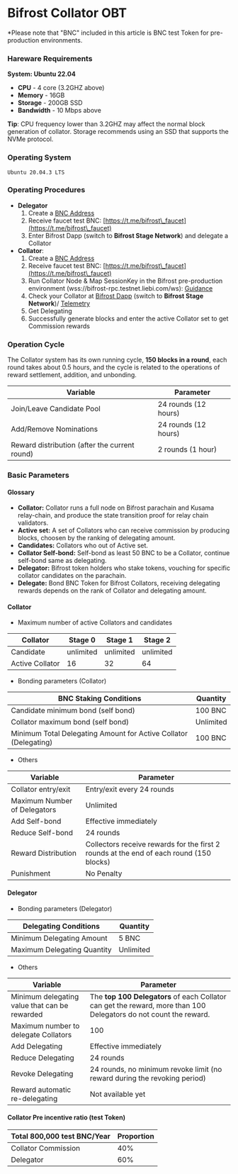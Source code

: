# Bifrost Collator OBT

\*Please note that "BNC" included in this article is BNC test Token for pre-production environments.

### Hareware Requirements

**System: Ubuntu 22.04**

* **CPU** - 4 core (3.2GHZ above)
* **Memory** - 16GB
* **Storage** - 200GB SSD
* **Bandwidth** - 10 Mbps above

**Tip**: CPU frequency lower than 3.2GHZ may affect the normal block generation of collator. Storage recommends using an SSD that supports the NVMe protocol.

### Operating System

`Ubuntu 20.04.3 LTS`

### Operating Procedures

* **Delegator**
  1. Create a [BNC Address](https://wiki.bifrost.finance/start/create)
  2. Receive faucet test BNC: [https://t.me/bifrost\_faucet](https://t.me/bifrost\_faucet)
  3. Enter Bifrost Dapp (switch to **Bifrost Stage Network**) and delegate a Collator
* **Collator**:
  1. Create a [BNC Address](https://wiki.bifrost.finance/start/create)
  2. Receive faucet test BNC: [https://t.me/bifrost\_faucet](https://t.me/bifrost\_faucet)
  3. Run Collator Node & Map SessionKey in the Bifrost pre-production environment (wss://bifrost-rpc.testnet.liebi.com/ws): [Guidance](https://wiki.bifrost.finance/node/run-a-collator-node)
  4. Check your Collator at [Bifrost Dapp](https://bifrost.app/collator) (switch to **Bifrost Stage Network**)/ [Telemetry](https://telemetry.polkadot.io/#list/0x9f28c6a68e0fc9646eff64935684f6eeeece527e37bbe1f213d22caa1d9d6bed)
  5. Get Delegating
  6. Successfully generate blocks and enter the active Collator set to get Commission rewards

### Operation Cycle

The Collator system has its own running cycle, **150 blocks in a round**, each round takes about 0.5 hours, and the cycle is related to the operations of reward settlement, addition, and unbonding.

| Variable                                      | Parameter            |
| --------------------------------------------- | -------------------- |
| Join/Leave Candidate Pool                     | 24 rounds (12 hours) |
| Add/Remove Nominations                        | 24 rounds (12 hours) |
| Reward distribution (after the current round) | 2 rounds (1 hour)    |

### Basic Parameters

#### Glossary

* **Collator:** Collator runs a full node on Bifrost parachain and Kusama relay-chain, and produce the state transition proof for relay chain validators.
* **Active set:** A set of Collators who can receive commission by producing blocks, choosen by the ranking of delegating amount.
* **Candidates:** Collators who out of Active set.
* **Collator Self-bond:** Self-bond as least 50 BNC to be a Collator, continue self-bond same as delegating.
* **Delegator:** Bifrost token holders who stake tokens, vouching for specific collator candidates on the parachain.
* **Delegate:** Bond BNC Token for Bifrost Collators, receiving delegating rewards depends on the rank of Collator and delegating amount.

#### Collator

* Maximum number of active Collators and candidates

| Collator        | Stage 0   | Stage 1   | Stage 2   |
| --------------- | --------- | --------- | --------- |
| Candidate       | unlimited | unlimited | unlimited |
| Active Collator | 16        | 32        | 64        |

* Bonding parameters (Collator)

| BNC Staking Conditions                                           | Quantity  |
| ---------------------------------------------------------------- | --------- |
| Candidate minimum bond (self bond)                               | 100 BNC   |
| Collator maximum bond (self bond)                                | Unlimited |
| Minimum Total Delegating Amount for Active Collator (Delegating) | 100 BNC   |

* Others

| Variable                     | Parameter                                                                               |
| ---------------------------- | --------------------------------------------------------------------------------------- |
| Collator entry/exit          | Entry/exit every 24 rounds                                                              |
| Maximum Number of Delegators | Unlimited                                                                               |
| Add Self-bond                | Effective immediately                                                                   |
| Reduce Self-bond             | 24 rounds                                                                               |
| Reward Distribution          | Collectors receive rewards for the first 2 rounds at the end of each round (150 blocks) |
| Punishment                   | No Penalty                                                                              |

#### Delegator

* Bonding parameters (Delegator)

| Delegating Conditions       | Quantity  |
| --------------------------- | --------- |
| Minimum Delegating Amount   | 5 BNC     |
| Maximum Delegating Quantity | Unlimited |

* Others

| Variable                                      | Parameter                                                                                                         |
| --------------------------------------------- | ----------------------------------------------------------------------------------------------------------------- |
| Minimum delegating value that can be rewarded | The **top 100 Delegators** of each Collator can get the reward, more than 100 Delegators do not count the reward. |
| Maximum number to delegate Collators          | 100                                                                                                               |
| Add Delegating                                | Effective immediately                                                                                             |
| Reduce Delegating                             | 24 rounds                                                                                                         |
| Revoke Delegating                             | 24 rounds, no minimum revoke limit (no reward during the revoking period)                                         |
| Reward automatic re-delegating                | Not available yet                                                                                                 |

#### Collator Pre incentive ratio (test Token)

| Total 800,000 test BNC/Year | Proportion |
| --------------------------- | ---------- |
| Collator Commission         | 40%        |
| Delegator                   | 60%        |
